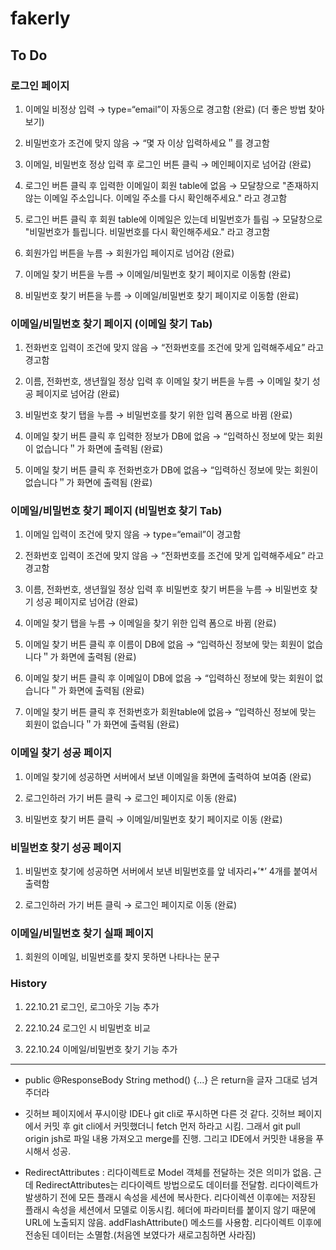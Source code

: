 # fakerly

## To Do

### 로그인 페이지

1. 이메일 비정상 입력 → type=“email”이 자동으로 경고함 (완료) (더 좋은 방법 찾아보기)

2. 비밀번호가 조건에 맞지 않음 → “몇 자 이상 입력하세요＂를 경고함

3. 이메일, 비밀번호 정상 입력 후 로그인 버튼 클릭 → 메인페이지로 넘어감 (완료)

4. 로그인 버튼 클릭 후 입력한 이메일이 회원 table에 없음 → 모달창으로 "존재하지 않는 이메일 주소입니다. 이메일 주소를 다시 확인해주세요." 라고 경고함

5. 로그인 버튼 클릭 후 회원 table에 이메일은 있는데 비밀번호가 틀림 → 모달창으로 "비밀번호가 틀립니다. 비밀번호를 다시 확인해주세요." 라고 경고함

6. 회원가입 버튼을 누름 → 회원가입 페이지로 넘어감 (완료)

7. 이메일 찾기 버튼을 누름 → 이메일/비밀번호 찾기 페이지로 이동함 (완료)

8. 비밀번호 찾기 버튼을 누름 → 이메일/비밀번호 찾기 페이지로 이동함 (완료)

### 이메일/비밀번호 찾기 페이지 (이메일 찾기 Tab)

1. 전화번호 입력이 조건에 맞지 않음 → “전화번호를 조건에 맞게 입력해주세요” 라고 경고함

2. 이름, 전화번호, 생년월일 정상 입력 후 이메일 찾기 버튼을 누름 → 이메일 찾기 성공 페이지로 넘어감 (완료)

3. 비밀번호 찾기 탭을 누름 → 비밀번호를 찾기 위한 입력 폼으로 바뀜 (완료)

4. 이메일 찾기 버튼 클릭 후 입력한 정보가 DB에 없음 → “입력하신 정보에 맞는 회원이 없습니다＂가 화면에 출력됨 (완료)

5. 이메일 찾기 버튼 클릭 후 전화번호가 DB에 없음→ “입력하신 정보에 맞는 회원이 없습니다＂가 화면에 출력됨 (완료)

### 이메일/비밀번호 찾기 페이지 (비밀번호 찾기 Tab)

1. 이메일 입력이 조건에 맞지 않음 → type=“email”이 경고함

2. 전화번호 입력이 조건에 맞지 않음 → “전화번호를 조건에 맞게 입력해주세요” 라고 경고함

3. 이름, 전화번호, 생년월일 정상 입력 후 비밀번호 찾기 버튼을 누름 →  비밀번호 찾기 성공 페이지로 넘어감 (완료)

4. 이메일 찾기 탭을 누름 → 이메일을 찾기 위한 입력 폼으로 바뀜 (완료)

5. 이메일 찾기 버튼 클릭 후 이름이 DB에 없음 → “입력하신 정보에 맞는 회원이 없습니다＂가 화면에 출력됨 (완료)

6. 이메일 찾기 버튼 클릭 후 이메일이 DB에 없음 → “입력하신 정보에 맞는 회원이 없습니다＂가 화면에 출력됨 (완료)

7. 이메일 찾기 버튼 클릭 후  전화번호가 회원table에 없음→ “입력하신 정보에 맞는 회원이 없습니다＂가 화면에 출력됨 (완료)

### 이메일 찾기 성공 페이지

1. 이메일 찾기에 성공하면 서버에서 보낸 이메일을 화면에 출력하여 보여줌 (완료)

2. 로그인하러 가기 버튼 클릭 → 로그인 페이지로 이동 (완료)

3. 비밀번호 찾기 버튼 클릭 → 이메일/비밀번호 찾기 페이지로 이동 (완료)

### 비밀번호 찾기 성공 페이지

1. 비밀번호 찾기에 성공하면 서버에서 보낸 비밀번호를 앞 네자리+’*’ 4개를 붙여서 출력함

2. 로그인하러 가기 버튼 클릭 → 로그인 페이지로 이동 (완료)

### 이메일/비밀번호 찾기 실패 페이지

1. 회원의 이메일, 비밀번호를 찾지 못하면 나타나는 문구

### History

1. 22.10.21 로그인, 로그아웃 기능 추가

2. 22.10.24 로그인 시 비밀번호 비교

3. 22.10.24 이메일/비밀번호 찾기 기능 추가

---

* public @ResponseBody String method() {...} 은 return을 글자 그대로 넘겨주더라

* 깃허브 페이지에서 푸시이랑 IDE나 git cli로 푸시하면 다른 것 같다. 깃허브 페이지에서 커밋 후 git cli에서 커밋했더니 fetch 먼저 하라고 시킴. 그래서 git pull origin jsh로 파일 내용 가져오고 merge를 진행. 그리고 IDE에서 커밋한 내용을 푸시해서 성공.

* RedirectAttributes : 리다이렉트로 Model 객체를 전달하는 것은 의미가 없음. 근데 RedirectAttributes는 리다이렉트 방법으로도 데이터를 전달함. 리다이렉트가 발생하기 전에 모든 플래시 속성을 세션에 복사한다. 리다이렉션 이후에는 저장된 플래시 속성을 세션에서 모델로 이동시킴. 헤더에 파라미터를 붙이지 않기 때문에 URL에 노출되지 않음. addFlashAttribute() 메소드를 사용함. 리다이렉트 이후에 전송된 데이터는 소멸함.(처음엔 보였다가 새로고침하면 사라짐)